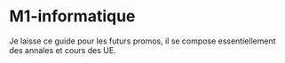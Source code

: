 # M1-informatique

Je laisse ce guide pour les futurs promos, il se compose essentiellement des annales et cours des UE.
